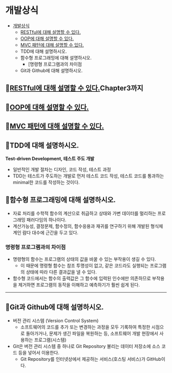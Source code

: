 # 개발상식

- [개발상식](#개발상식)
    - [RESTful에 대해 설명할 수 있다.](RESTful.md)
    - [OOP에 대해 설명할 수 있다.](OOP.md)
    - [MVC 패턴에 대해 설명할 수 있다.](MVC.md)
    - TDD에 대해 설명하시오.
    - 함수형 프로그래밍에 대해 설명하시오.
        - [명령형 프로그램과의 차이점
    - Git과 Github에 대해 설명하시오.

## :book:[RESTful에 대해 설명할 수 있다.](RESTful.md)Chapter3까지

## :book:[OOP에 대해 설명할 수 있다.](OOP.md)

## :book:[MVC 패턴에 대해 설명할 수 있다.](MVC.md)

## :book:TDD에 대해 설명하시오.
**Test-driven Development, 테스트 주도 개발**
- 일반적인 개발 절차는 디자인, 코드 작성, 테스트 과정
- TDD는 테스트가 주도하는 개발로 먼저 테스트 코드 작성, 테스트 코드를 통과하는 minimal한 코드를 작성하는 것이다.

## :book:함수형 프로그래밍에 대해 설명하시오.
- 자료 처리를 수학적 함수의 계산으로 취급하고 상태와 가변 데이터를 멀리하는 프로그래밍 패러다임의 하나이다.
- 계산가능성, 결정문제, 함수정의, 함수응용과 재귀를 연구하기 위해 개발된 형식체계인 람다 대수에 근간을 두고 있다.

### 명령형 프로그램과의 차이점
- 명령형의 함수는 프로그램의 상태의 값을 바꿀 수 있는 부작용이 생길 수 있다.
  - 이 때문에 명령형 함수는 참조 투명성이 없고, 같은 코드라도 실행되는 프로그램의 상태에 따라 다른 결과값을 낼 수 있다.
- 함수형 코드에서는 함수의 출력값은 그 함수에 입력된 인수에만 의존하므로 부작용을 제거하면 프로그램의 동작을 이해하고 예측하기가 훨씬 쉽게 된다.

<hr>

## :book:Git과 Github에 대해 설명하시오.
- 버전 관리 시스템 (Version Control System)
  - 소프트웨어의 코드를 추가 또는 변경하는 과정을 모두 기록하여 특정한 시점으로 돌아가거나, 문제가 생긴 파일을 복원하는 등, 소프트웨어 개발 현장에서 사용하는 프로그램(시스템)
- Git은 버전 관리 시스템 중 하나로 Git Repository 불리는 데이터 저장소에 소스 코드 등을 넣어서 이용한다.
  - Git Repository를 인터넷상에서 제공하는 서비스(호스팅 서비스)가 GitHub이다.
